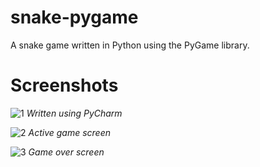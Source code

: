 # snake-pygame
A snake game written in Python using the PyGame library.

# **Screenshots**

![1](https://user-images.githubusercontent.com/32998741/33873439-27f635b2-df45-11e7-8fc1-f7812f17447a.png)
_Written using PyCharm_

![2](https://user-images.githubusercontent.com/32998741/33873437-2780ed2a-df45-11e7-9776-b1f151fa4e02.png)
_Active game screen_

![3](https://user-images.githubusercontent.com/32998741/33873440-28647360-df45-11e7-8291-b82d5646352f.png)
_Game over screen_
